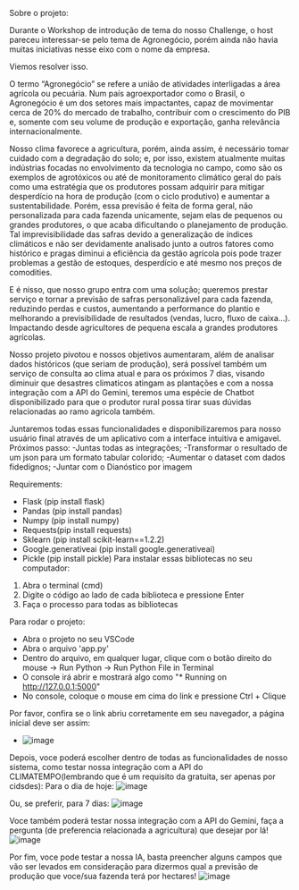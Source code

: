 Sobre o projeto: 

Durante o Workshop de introdução de tema do nosso Challenge, o host pareceu interessar-se 
pelo tema de Agronegócio, porém ainda não havia muitas iniciativas nesse eixo com o nome da empresa. 

Viemos resolver isso. 

O termo “Agronegócio” se refere a união de atividades interligadas a área agrícola ou pecuária. 
Num país agroexportador como o Brasil, o Agronegócio é um dos setores mais impactantes, capaz de 
movimentar cerca de 20% do mercado de trabalho, contribuir com o crescimento do PIB e, somente com 
seu volume de produção e exportação, ganha relevância internacionalmente.

Nosso clima favorece a agricultura, porém, ainda assim, é necessário tomar cuidado com a 
degradação do solo; e, por isso, existem atualmente muitas indústrias focadas no envolvimento da 
tecnologia no campo, como são os exemplos de agrotóxicos ou até de monitoramento climático geral do 
país como uma estratégia que os produtores possam adquirir para mitigar desperdício na hora de 
produção (com o ciclo produtivo) e aumentar a sustentabilidade. Porém, essa previsão é feita de forma 
geral, não personalizada para cada fazenda unicamente, sejam elas de pequenos ou grandes produtores, 
o que acaba dificultando o planejamento de produção. Tal imprevisibilidade das safras devido a 
generalização de índices climáticos e não ser devidamente analisado junto a outros fatores como histórico 
e pragas diminui a eficiência da gestão agrícola pois pode trazer problemas a gestão de estoques,
desperdício e até mesmo nos preços de comodities.

E é nisso, que nosso grupo entra com uma solução; queremos prestar serviço e tornar a previsão 
de safras personalizável para cada fazenda, reduzindo perdas e custos, aumentando a performance do 
plantio e melhorando a previsibilidade de resultados (vendas, lucro, fluxo de caixa...). Impactando desde 
agricultores de pequena escala a grandes produtores agrícolas.

Nosso projeto pivotou e nossos objetivos aumentaram, além de analisar dados históricos (que seriam de produção), será possível também um serviço de consulta ao clima
atual e para os próximos 7 dias, visando diminuir que desastres climaticos atingam as plantações e com a nossa integração com a API do Gemini, teremos uma espécie de Chatbot
disponibilizado para que o produtor rural possa tirar suas dúvidas relacionadas ao ramo agricola também.

Juntaremos todas essas funcionalidades e disponibilizaremos para nosso usuário final através de um aplicativo com a interface intuitiva e amigavel.
Próximos passo:
-Juntas todas as integrações;
-Transformar o resultado de um json para um formato tabular colorido;
-Aumentar o dataset com dados fidedígnos;
-Juntar com o Dianóstico por imagem 

Requirements:
- Flask (pip install flask)
- Pandas (pip install pandas)
- Numpy (pip install numpy)
- Requests(pip install requests)
- Sklearn (pip install scikit-learn==1.2.2)
- Google.generativeai (pip install google.generativeai)
- Pickle (pip install pickle)
Para instalar essas bibliotecas no seu computador:
1. Abra o terminal (cmd)
2. Digite o código ao lado de cada biblioteca e pressione Enter
3. Faça o processo para todas as bibliotecas

Para rodar o projeto:
- Abra o projeto no seu VSCode
- Abra o arquivo 'app.py'
- Dentro do arquivo, em qualquer lugar, clique com o botão direito do mouse -> Run Python -> Run Python File in Terminal
- O console irá abrir e mostrará algo como "* Running on http://127.0.0.1:5000"
- No console, coloque o mouse em cima do link e pressione Ctrl + Clique


Por favor, confira se o link abriu corretamente em seu navegador, a página inicial deve ser assim: 
- ![image](https://github.com/user-attachments/assets/4464afa3-63fd-4cc4-ba02-c4e9d256a9d2)

Depois, voce poderá escolher dentro de todas as funcionalidades de nosso sistema, como testar nossa integração com a API do CLIMATEMPO(lembrando que é um requisito da gratuita, ser apenas por cidsdes):
Para o dia de hoje:
![image](https://github.com/user-attachments/assets/086b0104-9b6b-43a8-8385-e9d0f7df586b)

Ou, se preferir, para 7 dias: 
![image](https://github.com/user-attachments/assets/3a47d12e-c5c3-492e-8f67-8c721a7c5c18)

Voce também poderá testar nossa integração com a API do Gemini, faça a pergunta (de preferencia relacionada a agricultura) que desejar por lá! 
![image](https://github.com/user-attachments/assets/bb210550-256e-4b49-9563-1ecf27a2b80e)

Por fim, voce pode testar a nossa IA, basta preencher alguns campos que vão ser levados em consideração para dizermos qual a previsão de produção que voce/sua fazenda terá por hectares! 
![image](https://github.com/user-attachments/assets/9521d808-e1df-4932-a69d-6b94d72b0caa)


